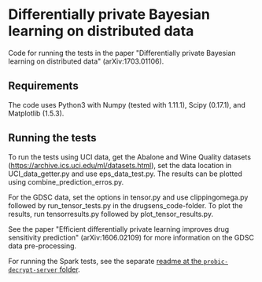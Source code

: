 # Differentially private Bayesian learning on distributed data

Code for running the tests in the paper "Differentially private Bayesian learning on distributed data" (arXiv:1703.01106).


## Requirements

The code uses Python3 with Numpy (tested with 1.11.1), Scipy (0.17.1), and Matplotlib (1.5.3).


## Running the tests

To run the tests using UCI data, get the Abalone and Wine Quality datasets (https://archive.ics.uci.edu/ml/datasets.html),
set the data location in UCI_data_getter.py and
use eps_data_test.py. The results can be plotted using combine_prediction_erros.py.

For the GDSC data, set the options in tensor.py and use clippingomega.py followed by run_tensor_tests.py in the drugsens_code-folder. To plot the results, run tensorresults.py followed by plot_tensor_results.py.

See the paper "Efficient differentially private learning improves drug sensitivity prediction" (arXiv:1606.02109) for more information on the GDSC data pre-processing.

For running the Spark tests, see the separate [readme at the `probic-decrypt-server` folder](../probic-decrypt-server).
